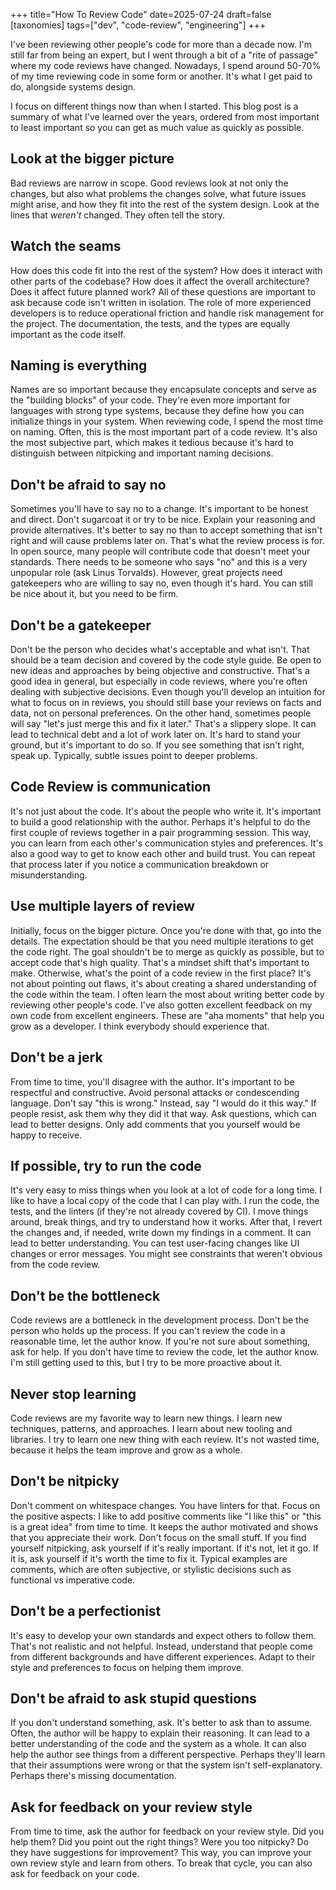 +++
title="How To Review Code"
date=2025-07-24
draft=false
[taxonomies]
tags=["dev", "code-review", "engineering"]
+++

I've been reviewing other people's code for more than a decade now.
I'm still far from being an expert, but I went through a bit of a "rite of passage" where my code reviews have changed.
Nowadays, I spend around 50-70% of my time reviewing code in some form or another.
It's what I get paid to do, alongside systems design.

I focus on different things now than when I started.
This blog post is a summary of what I've learned over the years, ordered from most important to least important so you can get as much value as quickly as possible.

## Look at the bigger picture

Bad reviews are narrow in scope.
Good reviews look at not only the changes, but also what problems the changes solve, what future issues might arise, and how they fit into the rest of the system design.
Look at the lines that *weren't* changed.
They often tell the story.

## Watch the seams

How does this code fit into the rest of the system?
How does it interact with other parts of the codebase?
How does it affect the overall architecture?
Does it affect future planned work?
All of these questions are important to ask because code isn't written in isolation.
The role of more experienced developers is to reduce operational friction and handle risk management for the project.
The documentation, the tests, and the types are equally important as the code itself.

## Naming is everything

Names are so important because they encapsulate concepts and serve as the "building blocks" of your code.
They're even more important for languages with strong type systems, because they define how you can initialize things in your system.
When reviewing code, I spend the most time on naming.
Often, this is the most important part of a code review.
It's also the most subjective part, which makes it tedious because it's hard to distinguish between nitpicking and important naming decisions.

## Don't be afraid to say no

Sometimes you'll have to say no to a change.
It's important to be honest and direct.
Don't sugarcoat it or try to be nice.
Explain your reasoning and provide alternatives.
It's better to say no than to accept something that isn't right and will cause problems later on.
That's what the review process is for.
In open source, many people will contribute code that doesn't meet your standards.
There needs to be someone who says "no" and this is a very unpopular role (ask Linus Torvalds).
However, great projects need gatekeepers who are willing to say no, even though it's hard.
You can still be nice about it, but you need to be firm.

## Don't be a gatekeeper

Don't be the person who decides what's acceptable and what isn't.
That should be a team decision and covered by the code style guide.
Be open to new ideas and approaches by being objective and constructive.
That's a good idea in general, but especially in code reviews, where you're often dealing with subjective decisions.
Even though you'll develop an intuition for what to focus on in reviews, you should still base your reviews on facts and data, not on personal preferences.
On the other hand, sometimes people will say "let's just merge this and fix it later."
That's a slippery slope.
It can lead to technical debt and a lot of work later on.
It's hard to stand your ground, but it's important to do so.
If you see something that isn't right, speak up.
Typically, subtle issues point to deeper problems.

## Code Review is communication

It's not just about the code.
It's about the people who write it.
It's important to build a good relationship with the author.
Perhaps it's helpful to do the first couple of reviews together in a pair programming session.
This way, you can learn from each other's communication styles and preferences.
It's also a good way to get to know each other and build trust.
You can repeat that process later if you notice a communication breakdown or misunderstanding.

## Use multiple layers of review

Initially, focus on the bigger picture.
Once you're done with that, go into the details.
The expectation should be that you need multiple iterations to get the code right.
The goal shouldn't be to merge as quickly as possible, but to accept code that's high quality.
That's a mindset shift that's important to make.
Otherwise, what's the point of a code review in the first place?
It's not about pointing out flaws, it's about creating a shared understanding of the code within the team.
I often learn the most about writing better code by reviewing other people's code.
I've also gotten excellent feedback on my own code from excellent engineers.
These are "aha moments" that help you grow as a developer.
I think everybody should experience that.

## Don't be a jerk

From time to time, you'll disagree with the author.
It's important to be respectful and constructive.
Avoid personal attacks or condescending language.
Don't say "this is wrong."
Instead, say "I would do it this way."
If people resist, ask them why they did it that way.
Ask questions, which can lead to better designs.
Only add comments that you yourself would be happy to receive.

## If possible, try to run the code

It's very easy to miss things when you look at a lot of code for a long time.
I like to have a local copy of the code that I can play with.
I run the code, the tests, and the linters (if they're not already covered by CI).
I move things around, break things, and try to understand how it works.
After that, I revert the changes and, if needed, write down my findings in a comment.
It can lead to better understanding.
You can test user-facing changes like UI changes or error messages.
You might see constraints that weren't obvious from the code review.

## Don't be the bottleneck

Code reviews are a bottleneck in the development process.
Don't be the person who holds up the process.
If you can't review the code in a reasonable time, let the author know.
If you're not sure about something, ask for help.
If you don't have time to review the code, let the author know.
I'm still getting used to this, but I try to be more proactive about it.

## Never stop learning

Code reviews are my favorite way to learn new things.
I learn new techniques, patterns, and approaches.
I learn about new tooling and libraries.
I try to learn one new thing with each review.
It's not wasted time, because it helps the team improve and grow as a whole.

## Don't be nitpicky

Don't comment on whitespace changes.
You have linters for that.
Focus on the positive aspects: I like to add positive comments like "I like this" or "this is a great idea" from time to time.
It keeps the author motivated and shows that you appreciate their work.
Don't focus on the small stuff.
If you find yourself nitpicking, ask yourself if it's really important.
If it's not, let it go.
If it is, ask yourself if it's worth the time to fix it.
Typical examples are comments, which are often subjective, or stylistic decisions such as functional vs imperative code.

## Don't be a perfectionist

It's easy to develop your own standards and expect others to follow them.
That's not realistic and not helpful.
Instead, understand that people come from different backgrounds and have different experiences.
Adapt to their style and preferences to focus on helping them improve.

## Don't be afraid to ask stupid questions

If you don't understand something, ask.
It's better to ask than to assume.
Often, the author will be happy to explain their reasoning.
It can lead to a better understanding of the code and the system as a whole.
It can also help the author see things from a different perspective.
Perhaps they'll learn that their assumptions were wrong or that the system isn't self-explanatory.
Perhaps there's missing documentation.

## Ask for feedback on your review style

From time to time, ask the author for feedback on your review style.
Did you help them?
Did you point out the right things?
Were you too nitpicky?
Do they have suggestions for improvement?
This way, you can improve your own review style and learn from others.
To break that cycle, you can also ask for feedback on your code.